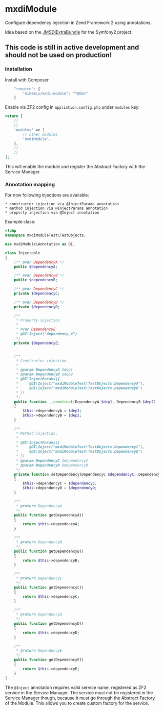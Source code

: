 # mxdiModule
Configure dependency injection in Zend Framework 2 using annotations.

Idea based on the [JMSDiExtraBundle](https://github.com/schmittjoh/JMSDiExtraBundle) for the Symfony2 project.

## This code is still in active development and should not be used on production!

### Installation

Install with Composer.

```js
    "require": {
        "mikemix/mxdi-module": "*@dev"
    }
```

Enable via ZF2 config in `appliation.config.php` under `modules` key:

```php
return [
    //
    //
    'modules' => [
        // other modules
        'mxdiModule',
    ],
    //
    //
];
```

This will enable the module and register the Abstract Factory with the Service Manager.

### Annotation mapping

For now following injections are available:

    * constructor injection via @InjectParams annotation
    * method injection via @InjectParams annotation
    * property injection via @Inject annotation

Example class:

```php
<?php
namespace mxdiModuleTest\TestObjects;

use mxdiModule\Annotation as DI;

class Injectable
{
    /** @var DependencyA */
    public $dependencyA;

    /** @var DependencyB */
    public $dependencyB;

    /** @var DependencyC */
    private $dependencyC;

    /** @var DependencyD */
    private $dependencyD;

    /**
     * Property injection
     *
     * @var DependencyE
     * @DI\Inject("dependency_e")
     */
    private $dependencyE;


    /**
     * Constructor injection.
     *
     * @param DependencyA $dep1
     * @param DependencyB $dep2
     * @DI\InjectParams({
     *     @DI\Inject("mxdiModuleTest\TestObjects\DependencyA"),
     *     @DI\Inject("mxdiModuleTest\TestObjects\DependencyB")
     * })
     */
    public function __construct(DependencyA $dep1, DependencyB $dep2)
    {
        $this->dependencyA = $dep1;
        $this->dependencyB = $dep2;
    }

    /**
     * Method injection.
     *
     * @DI\InjectParams({
     *     @DI\Inject("mxdiModuleTest\TestObjects\DependencyC"),
     *     @DI\Inject("mxdiModuleTest\TestObjects\DependencyD")
     * })
     * @param DependencyC $dependencyC
     * @param DependencyD $dependencyD
     */
    private function setDependency(DependencyC $dependencyC, DependencyD $dependencyD)
    {
        $this->dependencyC = $dependencyC;
        $this->dependencyD = $dependencyD;
    }

    /**
     * @return DependencyA
     */
    public function getDependencyA()
    {
        return $this->dependencyA;
    }

    /**
     * @return DependencyB
     */
    public function getDependencyB()
    {
        return $this->dependencyB;
    }

    /**
     * @return DependencyC
     */
    public function getDependencyC()
    {
        return $this->dependencyC;
    }

    /**
     * @return DependencyD
     */
    public function getDependencyD()
    {
        return $this->dependencyD;
    }

    /**
     * @return DependencyE
     */
    public function getDependencyE()
    {
        return $this->dependencyE;
    }
}
```

The `@Inject` annotation requires valid service name, registered as ZF2 service in the Service Manager.
The service must not be registered in the Service Manager though, because it must go through the Abstract Factory of
the Module. This allows you to create custom factory for the service.
